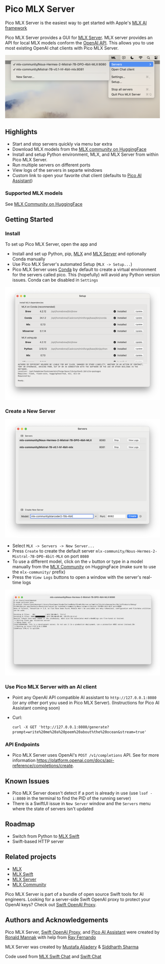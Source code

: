 # Pico MLX Server

Pico MLX Server is the easiest way to get started with Apple's [MLX AI framework](https://github.com/ml-explore/mlx)

Pico MLX Server provides a GUI for [MLX Server](https://github.com/mustafaaljadery/mlxserver). MLX server provides an API for local MLX models conform the [OpenAI API](https://platform.openai.com/docs/api-reference/completions/create). This allows you to use most existing OpenAI chat clients with Pico MLX Server.

![Menu extra screenshot](Images/menuExtra.png)

## Highlights

- Start and stop servers quickly via menu bar extra
- Download MLX models from the [MLX community on HuggingFace](https://huggingface.co/mlx-community)
- Install and setup Python environment, MLX, and MLX Server from within Pico MLX Server.
- Run multiple servers on different ports
- View logs of the servers in separte windows
- Custom link to open your favorite chat client (defaults to [Pico AI Assistant](https://apps.apple.com/us/app/pico-ai-copilot/id1668205047))

### Supported MLX models

See [MLX Community on HuggingFace](https://huggingface.co/mlx-community)

## Getting Started

### Install

To set up Pico MLX Server, open the app and 
- Install and set up Python, pip, [MLX](https://github.com/ml-explore/mlx) and [MLX Server](https://github.com/mustafaaljadery/mlxserver) and optionally Conda manually
- Use Pico MLX Server's automated Setup (`MLX -> Setup...`)
- Pico MLX Server uses [Conda](https://docs.conda.io/en/latest/) by default to create a virtual environment for the servers called pico. This (hopefully) will avoid any Python version issues. Conda can be disabled in `Settings`

![Setup window screenshot](Images/setup.png)

### Create a New Server

![Menu extra screenshot](Images/serverManager.png)

- Select `MLX -> Servers -> New Server...`
- Press `Create` to create the default server `mlx-community/Nous-Hermes-2-Mistral-7B-DPO-4bit-MLX` on port `8080`
- To use a different model, click on the `v` button or type in a model manually from the [MLX Community](https://huggingface.co/mlx-community) on HuggingFace (make sure to use the `mlx-community/` prefix)
- Press the `View Logs` buttons to open a window with the server's real-time logs


![Menu extra screenshot](Images/log.png)

### Use Pico MLX Server with an AI client

- Point any OpenAI API compatible AI assistant to `http://127.0.0.1:8080` (or any other port you used in Pico MLX Server). (Instructions for Pico AI Assistant coming soon)
- Curl:

  ```
  curl -X GET 'http://127.0.0.1:8080/generate?prompt=write%20me%20a%20poem%20about%the%20ocean&stream=true'
  ```

### API Endpoints

- Pico MLX Server uses OpenAI's `POST /v1/completions` API. See for more information https://platform.openai.com/docs/api-reference/completions/create.

## Known Issues

- Pico MLX Server doesn't detect if a port is already in use (use `lsof -i:8080` in the terminal to find the PID of the running server)
- There is a SwiftUI issue in `New Server` window and the `Servers` menu where the state of servers isn't updated

## Roadmap

- Switch from Python to [MLX Swift](https://github.com/ml-explore/mlx-swift)
- Swift-based HTTP server

## Related projects

- [MLX](https://github.com/ml-explore/mlx)
- [MLX Swift](https://github.com/ml-explore/mlx-swift)
- [MLX Server](https://github.com/mustafaaljadery/mlxserver)
- [MLX Community](https://huggingface.co/mlx-community)

Pico MLX Server is part of a bundle of open source Swift tools for AI engineers.
Looking for a server-side Swift OpenAI proxy to protect your OpenAI keys? Check out [Swift OpenAI Proxy](https://github.com/ronaldmannak/SwiftOpenAIProxy).

## Authors and Acknowledgements

Pico MLX Server, [Swift OpenAI Proxy](https://github.com/ronaldmannak/SwiftOpenAIProxy), and [Pico AI Assistant](https://apps.apple.com/us/app/pico-ai-copilot/id1668205047) were created by [Ronald Mannak](https://twitter.com/ronaldmannak) with help from [Ray Fernando](https://twitter.com/rayfernando1337/)

MLX Server was created by [Mustafa Aljadery](https://www.maxaljadery.com/) & [Siddharth Sharma](https://stanford.edu/~sidshr/)

Code used from [MLX Swift Chat](https://github.com/PreternaturalAI/mlx-swift-chat) and [Swift Chat](https://github.com/huggingface/swift-chat)

